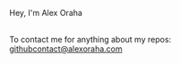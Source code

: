 Hey, I'm Alex Oraha <br> <br>

To contact me for anything about my repos: <br>
githubcontact@alexoraha.com
